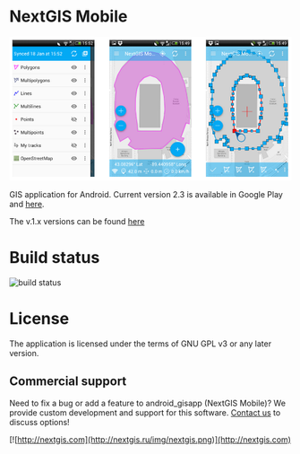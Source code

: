 NextGIS Mobile
==============

![Screenshot_1](/art/NextGIS-Mobile-eng.png)

GIS application for Android. Current version 2.3 is available in Google Play and [here](https://github.com/nextgis/android_gisapp/releases/tag/v2.3).

The v.1.x versions can be found [here](https://github.com/nextgis/nextgismobile/releases)

Build status
============

![build status](http://176.9.38.120/buildbot/png?builder=makengmob)

License
=======

The application is licensed under the terms of GNU GPL v3 or any later version.

Commercial support
----------
Need to fix a bug or add a feature to android_gisapp (NextGIS Mobile)? We provide custom development and support for this software. [Contact us](http://nextgis.ru/en/contact/) to discuss options!

[![http://nextgis.com](http://nextgis.ru/img/nextgis.png)](http://nextgis.com)
